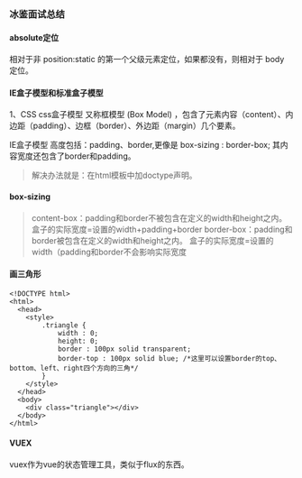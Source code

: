 ### 冰鉴面试总结


#### absolute定位
相对于非 position:static 的第一个父级元素定位，如果都没有，则相对于 body 定位。

#### IE盒子模型和标准盒子模型

1、CSS css盒子模型 又称框模型 (Box Model) ，包含了元素内容（content）、内边距（padding）、边框（border）、外边距（margin）几个要素。

IE盒子模型 高度包括：padding、border,更像是 box-sizing : border-box; 其内容宽度还包含了border和padding。
> 解决办法就是：在html模板中加doctype声明。

#### box-sizing
> content-box：padding和border不被包含在定义的width和height之内。
盒子的实际宽度=设置的width+padding+border
> border-box：padding和border被包含在定义的width和height之内。
盒子的实际宽度=设置的width（padding和border不会影响实际宽度

#### 画三角形
```
<!DOCTYPE html>
<html>
  <head>
    <style>
        .triangle {
            width : 0;
            height: 0;
            border : 100px solid transparent;
            border-top : 100px solid blue; /*这里可以设置border的top、bottom、left、right四个方向的三角*/
        }
    </style>
  </head>
  <body>
    <div class="triangle"></div>
  </body>
</html>
```

#### VUEX

vuex作为vue的状态管理工具，类似于flux的东西。

#### 
